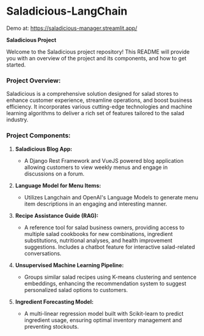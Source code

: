 # Saladicious-LangChain

Demo at: https://saladicious-manager.streamlit.app/

**Saladicious Project**

Welcome to the Saladicious project repository! This README will provide you with an overview of the project and its components, and how to get started.

### Project Overview:
Saladicious is a comprehensive solution designed for salad stores to enhance customer experience, streamline operations, and boost business efficiency. It incorporates various cutting-edge technologies and machine learning algorithms to deliver a rich set of features tailored to the salad industry.

### Project Components:

1. **Saladicious Blog App:**
   - A Django Rest Framework and VueJS powered blog application allowing customers to view weekly menus and engage in discussions on a forum.

2. **Language Model for Menu Items:**
   - Utilizes Langchain and OpenAI's Language Models to generate menu item descriptions in an engaging and interesting manner.

3. **Recipe Assistance Guide (RAG):**
   - A reference tool for salad business owners, providing access to multiple salad cookbooks for new combinations, ingredient substitutions, nutritional analyses, and health improvement suggestions. Includes a chatbot feature for interactive salad-related conversations.

4. **Unsupervised Machine Learning Pipeline:**
   - Groups similar salad recipes using K-means clustering and sentence embeddings, enhancing the recommendation system to suggest personalized salad options to customers.

5. **Ingredient Forecasting Model:**
   - A multi-linear regression model built with Scikit-learn to predict ingredient usage, ensuring optimal inventory management and preventing stockouts.



